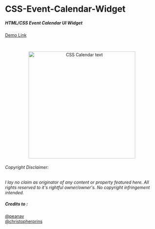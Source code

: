 # CSS-Event-Calendar-Widget
##### HTML/CSS Event Calendar UI Widget

[Demo Link](https://raw.githack.com/marcustansoon/CSS-Event-Calendar-Widget/master/demo/demo1.html)

<br>

<p align="center">
  <img src="https://i.imgur.com/KVmlqai.png" width="350" title="CSS Calendar text">
</p>


###### Copyright Disclaimer: 
*I lay no claim as originator of any content or property featured here. All rights reserved to it's rightful owner/owner's. No copyright infringement intended.*

##### Credits to :
[@peanav](https://codepen.io/peanav/pens/)
<br>
[@christopherprins](https://codepen.io/christopherprins)
